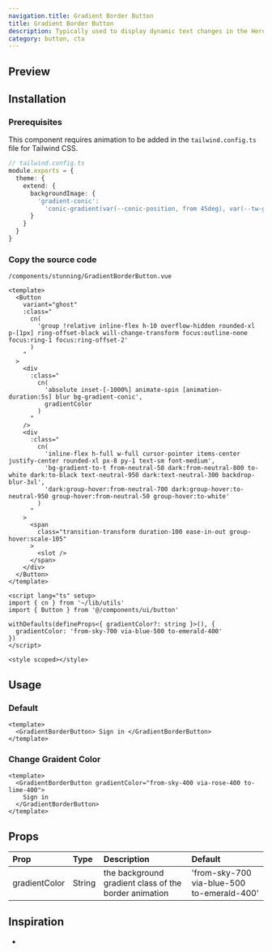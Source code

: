 ```yaml
---
navigation.title: Gradient Border Button
title: Gradient Border Button
description: Typically used to display dynamic text changes in the Hero Section.
category: button, cta
---
```


## Preview

<Playground url="/playground/gradient-border-button"></Playground>

## Installation

### Prerequisites

This component requires animation to be added in the `tailwind.config.ts` file for Tailwind CSS.

```ts
// tailwind.config.ts
module.exports = {
  theme: {
    extend: {
      backgroundImage: {
        'gradient-conic':
          'conic-gradient(var(--conic-position, from 45deg), var(--tw-gradient-stops))'
      }
    }
  }
}
```

### Copy the source code

`/components/stunning/GradientBorderButton.vue`

<CollapseCodeWrapper>

```vue
<template>
  <Button
    variant="ghost"
    :class="
      cn(
        'group !relative inline-flex h-10 overflow-hidden rounded-xl p-[1px] ring-offset-black will-change-transform focus:outline-none focus:ring-1 focus:ring-offset-2'
      )
    "
  >
    <div
      :class="
        cn(
          'absolute inset-[-1000%] animate-spin [animation-duration:5s] blur bg-gradient-conic',
          gradientColor
        )
      "
    />
    <div
      :class="
        cn(
          'inline-flex h-full w-full cursor-pointer items-center justify-center rounded-xl px-8 py-1 text-sm font-medium',
          'bg-gradient-to-t from-neutral-50 dark:from-neutral-800 to-white dark:to-black text-neutral-950 dark:text-neutral-300 backdrop-blur-3xl',
          'dark:group-hover:from-neutral-700 dark:group-hover:to-neutral-950 group-hover:from-neutral-50 group-hover:to-white'
        )
      "
    >
      <span
        class="transition-transform duration-100 ease-in-out group-hover:scale-105"
      >
        <slot />
      </span>
    </div>
  </Button>
</template>

<script lang="ts" setup>
import { cn } from '~/lib/utils'
import { Button } from '@/components/ui/button'

withDefaults(defineProps<{ gradientColor?: string }>(), {
  gradientColor: 'from-sky-700 via-blue-500 to-emerald-400'
})
</script>

<style scoped></style>
```

</CollapseCodeWrapper>

## Usage

### Default

```vue
<template>
  <GradientBorderButton> Sign in </GradientBorderButton>
</template>
```

### Change Graident Color

```vue
<template>
  <GradientBorderButton gradientColor="from-sky-400 via-rose-400 to-lime-400">
    Sign in
  </GradientBorderButton>
</template>
```

## Props

| Prop          | Type   | Description                                           | Default                                    |
| :------------ | :----- | :---------------------------------------------------- | :----------------------------------------- |
| gradientColor | String | the background gradient class of the border animation | 'from-sky-700 via-blue-500 to-emerald-400' |

## Inspiration

-
